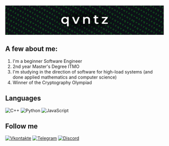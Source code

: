 ![Header](https://github.com/qvntz/qvntz/blob/main/assets/Frame_1_6.png)

## A few about me:
1) I'm a beginner Software Engineer
2) 2nd year Master's Degree ITMO
3) I'm studying in the direction of software for high-load systems (and done applied mathematics and computer science)
4) Winner of the Cryptography Olympiad


## Languages

![C++](https://img.shields.io/badge/-C++-090909?style=for-the-badge&logo=C%2b%2b&logoColor=6296CC)
![Python](https://img.shields.io/badge/-Python-090909?style=for-the-badge&logo=Python&logoColor=48C26C)
![JavaScript](https://img.shields.io/badge/-JavaScript-090909?style=for-the-badge&logo=JavaScript&logoColor=E9D54D)

## Follow me

[![Vkontakte](https://img.shields.io/badge/-Vkontakte-090909?style=for-the-badge&logo=Vk&logoColor=4F7DB3)](https://vk.com/matthew01)
[![Telegram](https://img.shields.io/badge/-Telegram-090909?style=for-the-badge&logo=telegram&logoColor=27A0D9)](https://t.me/qvntz)
[![Discord](https://img.shields.io/badge/-Discord-090909?style=for-the-badge&logo=Discord)](https://discord.com/users/281795036402941952)
